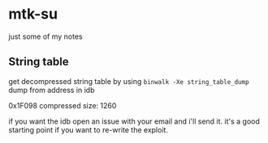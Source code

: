 # mtk-su

just some of my notes

## String table

get decompressed string table by using `binwalk -Xe string_table_dump`
dump from address in idb

0x1F098
compressed size: 1260


if you want the idb open an issue with your email and i'll send it. it's a good starting point if you want to re-write the exploit.
